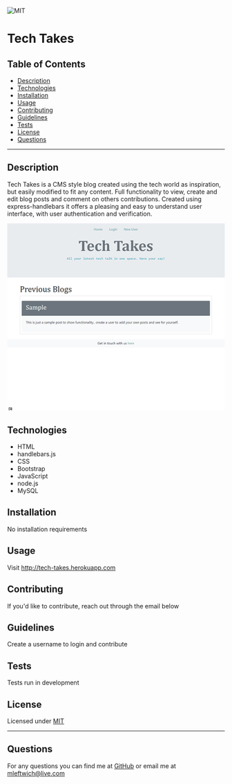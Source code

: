 
  ![MIT](https://img.shields.io/static/v1?label=License&message=MIT&color=green)
  # Tech Takes
  
  ## Table of Contents
  * [Description](#description)
  * [Technologies](#technologies)
  * [Installation](#installation)
  * [Usage](#usage)
  * [Contributing](#contributing)
  * [Guidelines](#guidelines)
  * [Tests](#tests)
  * [License](#license)
  * [Questions](#questions)
---

  ## Description
  Tech Takes is a CMS style blog created using the tech world as inspiration, but easily modified to fit any content. Full functionality to view, create and edit blog posts and comment on others contributions. Created using express-handlebars it offers a pleasing and easy to understand user interface, with user authentication and verification.
  
  ![screenshot](./assets/imgs/screenshot.png)

  ## Technologies
  * HTML
  * handlebars.js
  * CSS
  * Bootstrap
  * JavaScript
  * node.js
  * MySQL
  
  ## Installation
   No installation requirements


  ## Usage
   Visit http://tech-takes.herokuapp.com


  ## Contributing
   If you'd like to contribute, reach out through the email below


  ## Guidelines
   Create a username to login and contribute


  ## Tests
   Tests run in development


  ## License
   Licensed under [MIT](https://opensource.org/licenses/MIT) 

   ---

  ## Questions
   For any questions you can find me at [GitHub](https://github.com/mleftwich) or email me at [mleftwich@live.com](mailto:mleftwich@live.com) 

